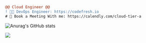 ```diff
@@ Cloud Engineer @@
! 👨‍💻 DevOps Engineer: https://codefresh.io
# 📅 Book a Meeting With me: https://calendly.com/cloud-tier-a
```
![Anurag's GitHub stats](https://github-readme-stats.vercel.app/api?username=korenyoni&count_private=true&theme=synthwave&show_icons=true)

![](https://komarev.com/ghpvc/?username=korenyoni&color=2b2139)
